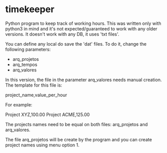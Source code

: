# timekeeper
Python program to keep track of working hours. This was written only with python3 in mind and it's not expected/guaranteed to work with any older versions. It doesn't work with any DB, it uses 'txt files'.

You can define any local do save the 'dat' files. To do it, change the following parameters:
- arq_projetos
- arq_tempos
- arq_valores

In this version, the file in the parameter arq_valores needs manual creation. The template for this file is:

project_name,value_per_hour

For example:

Project XYZ,100.00
Project ACME,125.00

The projects names need to be equal on both files: arq_projetos and arq_valores.

The file arq_projetos will be create by the program and you can create project names using menu option 1.
